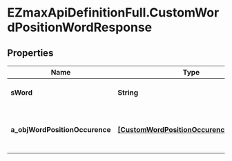 # EZmaxApiDefinitionFull.CustomWordPositionWordResponse

## Properties

Name | Type | Description | Notes
------------ | ------------- | ------------- | -------------
**sWord** | **String** | The searched word | 
**a_objWordPositionOccurence** | [**[CustomWordPositionOccurenceResponse]**](CustomWordPositionOccurenceResponse.md) | The found occurences for the seached word | 


